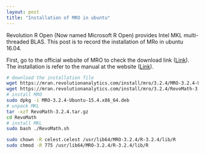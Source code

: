 ```yaml
---
layout: post
title: "Installation of MRO in ubuntu"
---
```


Revolution R Open (Now named Microsoft R Open) provides Intel MKL multi-threaded BLAS.
This post is to record the installation of MRo in ubuntu 16.04.

First, go to the official website of MRO to check the download link ([Link](https://mran.revolutionanalytics.com/download/)).
The installation is refer to the manual at the website ([Link](https://mran.microsoft.com/documents/rro/installation/)).

``` bash
# download the installation file
wget https://mran.revolutionanalytics.com/install/mro/3.2.4/MRO-3.2.4-Ubuntu-15.4.x86_64.deb
wget https://mran.revolutionanalytics.com/install/mro/3.2.4/RevoMath-3.2.4.tar.gz
# install MRO
sudo dpkg -i MRO-3.2.4-Ubuntu-15.4.x86_64.deb
# unpack MKL
tar -xzf RevoMath-3.2.4.tar.gz
cd RevoMath
# install MKL
sudo bash ./RevoMath.sh

sudo chown -R celest.celest /usr/lib64/MRO-3.2.4/R-3.2.4/lib/R
sudo chmod -R 775 /usr/lib64/MRO-3.2.4/R-3.2.4/lib/R
```
